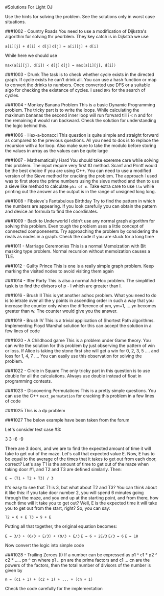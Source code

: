 #Solutions For Light OJ

Use the hints for solving the problem. See the solutions only in worst case situations. 

###1002 - Country Roads
You need to use a modification of Dijkstra's algorithm for solving thr peorblem. They key catch is in Dijkstra we use 

`a[i][j] + d[i] < d[j]`
`d[j] = a[i][j] + d[i]`

While here we should use

`max(a[i][j], d[i]) < d[j]`
`d[j] = max(a[i][j], d[i])`

###1003 - Drunk
The task is to check whether cycle exists in the directed graph. If cycle exists he can't drink all. You can use a hash function or map to convert the drinks to numbers. Once converted use DFS or a suitable algo for checking the existance of cycles. I used `DFS` for the search of cycles. 

###1004 - Monkey Banana Problem
This is a basic Dynamic Programming problem. The tricky part is to write the loops. While calculating the maximum bananas the second inner loop will run forward till i < n and for the remaining it would run backward. Check the solution for understanding the logic behind this. 

###1006 - Hex-a-bonacci
This question is quite simple and straight forward as compared to the previous questions. All you need to dos is to replace the recursion with a for loop. Also make sure to take the modulo before storing the values in array as the values can be quite large

###1007 - Mathematically Hard
You should take exereme care while solving this problem. The input require very first IO method. Scanf and Printf would be the best choice if you are using C++. You can need to use a modified version of the Sieve method for cracking the problem. The approach I used was to first store the prime numbers using the sieve method and then to use a sieve like method to calculate `phi of n`. Take extra care to use `llu` while printing out the answer as the output is in the range of unsigned long long.

###1008 - Fibsieve`s Fantabulous Birthday 
Try to find the pattern in which the numbers are appearing. If you look carefully you can obtain the pattern and device an formula to find the coordinates. 

###1009 - Back to Underworld
I didn't use any normal graph algorithm for solving this problem. Even tough the problem uses a little concept of connected componenents. Try approaching the problem by considering the rivals as nodes in a graph. Check the code if you are stuck for a long time

###1011 - Marriage Ceremonies 
This is a normal Memoization with Bit masking type problem. Normal recursion without memoization causes a TLE. 

###1012 - Guilty Prince
This is one is a really simple graph problem. Keep marking the visited nodes to avoid visiting them again

###1014 - Ifter Party
This is also a normal Ad-Hoc problem. The simplified task is to find the divisors of p - l which are greater than l.

###1016 - Brush II
This is yet another adhoc problem. What you need to do is to ietrate over all the y points in ascending order in such a way that you increase the counter only when the difference of ym, ym+1, ....yn becomes greater than w. The counter would give you the answer. 

###1019 - Brush IV
This is a trivial application of Shortest Path algorithms. Implementing Floyd Warshal solution for this can accept the solution in a few lines of code

###1020 - A Childhood game
This is a problem under Game theory. You can write the solution for this problem by just observing the pattern of win or loss. If Alice is taking the stone first she will get a win for 0, 2, 3, 5 .... and loss for 1, 4, 7 .... You can easily use this observation for solving the problem. 

###1022 - Circle in Square
The only tricky part in this question is to use double for all the calculations. Always use double instead of float in programming contests. 

###1023 - Discovering Permutations
This is a pretty simple questions. You can use the C++ `next_permutation` for cracking this problem in a few lines of code

###1025
This is a dp problem

###1027
The below example have been taken from the forum

Let's consider test case #3:

3
3 -6 -9


There are 3 doors, and we are to find the expected amount of time it will take to get out of the maze. Let's call that expected value E. Now, E has to be equal to the average of the times that it takes to get out from each door, correct? Let's say T1 is the amount of time to get out of the maze when taking door #1, and T2 and T3 are defined similarly. Then:

`E = (T1 + T2 + T3) / 3`


It's easy to see that T1 is 3, but what about T2 and T3? You can think about it like this: if you take door number 2, you will spend 6 minutes going through the maze, and you end up at the starting point, and from there, how much time will it take you to get out? Well, E is the expected time it will take you to get out from the start, right? So, you can say:

`T2 = 6 + E
T3 = 9 + E`


Putting all that together, the original equation becomes:

`E = 3/3 + (6/3 + E/3) + (9/3 + E/3`
`E = 6 + 2E/3`
`E/3 = 6`
`E = 18`

Now convert the logic into simple code


###1028 - Trailing Zeroes (I) 
If a number can be expressed as p1 ^ c1 * p2 ^ c2 * ..... pn ^ cn where p1 .. pn are the prime factors and c1 ... cn are the powers of the factors, then the total number of divisors of the number is given by 

`n = (c1 + 1) + (c2 + 1) + ... + (cn + 1)`

Check the code carefully for the implementation
